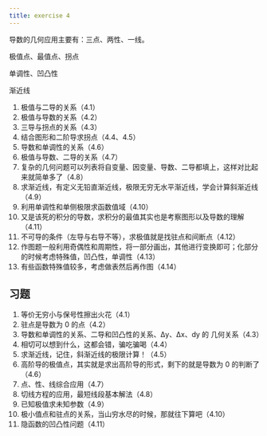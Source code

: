 ```yaml
---
title: exercise 4
---
```


导数的几何应用主要有：三点、两性、一线。

极值点、最值点、拐点

单调性、凹凸性

渐近线

1. 极值与二导的关系（4.1）
2. 极值与导数的关系（4.2）
3. 三导与拐点的关系（4.3）
4. 结合图形和二阶导求拐点（4.4、4.5）
5. 导数和单调性的关系（4.6）
6. 极值与导数、二导的关系（4.7）
7. 复杂的几何问题可以列表将自变量、因变量、导数、二导都填上，这样对比起来就简单多了（4.8）
8. 求渐近线，有定义无铅直渐近线，极限无穷无水平渐近线，学会计算斜渐近线（4.9）
9. 利用单调性和单侧极限求函数值域（4.10）
10. 又是该死的积分的导数，求积分的最值其实也是考察图形以及导数的理解（4.11）
11. 不可导的条件（左导与右导不等），求极值就是找驻点和间断点（4.12）
12. 作图题一般利用奇偶性和周期性，将一部分画出，其他进行变换即可；化部分的时候考虑特殊值，凹凸性，单调性（4.13）
13. 有些函数特殊值较多，考虑做表然后再作图（4.14）

## 习题

1. 等价无穷小与保号性擦出火花（4.1）
2. 驻点是导数为 0 的点（4.2）
3. 导数和单调性的关系、二导和凹凸性的关系、Δy、Δx、dy 的 几何关系（4.3）
4. 相切可以想到什么，这都会错，骗吃骗喝（4.4）
5. 求渐近线，记住，斜渐近线的极限计算！（4.5）
6. 高阶导的极值点，其实就是求出高阶导的形式，剩下的就是导数为 0 的判断了（4.6）
7. 点、性、线综合应用（4.7）
8. 切线方程的应用，最短线段基本解法（4.8）
9. 已知极值求未知参数（4.9）
10. 极小值点和驻点的关系，当山穷水尽的时候，那就往下算吧（4.10）
11. 隐函数的凹凸性问题（4.11）